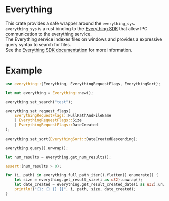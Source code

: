 # Everything  
This crate provides a safe wrapper around the `everything_sys`.  
`everything_sys` is a rust binding to the [Everything SDK](https://www.voidtools.com/support/everything/sdk/) that allow IPC communication to the everything service.  
The Everything service indexes files on windows and provides a expressive query syntax to search for files.  
See the [Everything SDK documentation](https://www.voidtools.com/support/everything/sdk/) for more information.  

# Example
```rust
use everything::{Everything, EverythingRequestFlags, EverythingSort};

let mut everything = Everything::new();

everything.set_search("test");

everything.set_request_flags(
    EverythingRequestFlags::FullPathAndFileName
    | EverythingRequestFlags::Size
    | EverythingRequestFlags::DateCreated
);

everything.set_sort(EverythingSort::DateCreatedDescending);

everything.query().unwrap();

let num_results = everything.get_num_results();

assert!(num_results > 0);

for (i, path) in everything.full_path_iter().flatten().enumerate() {
    let size = everything.get_result_size(i as u32).unwrap();
    let date_created = everything.get_result_created_date(i as u32).unwrap();
    println!("{}: {} {} {}", i, path, size, date_created);
}
```
